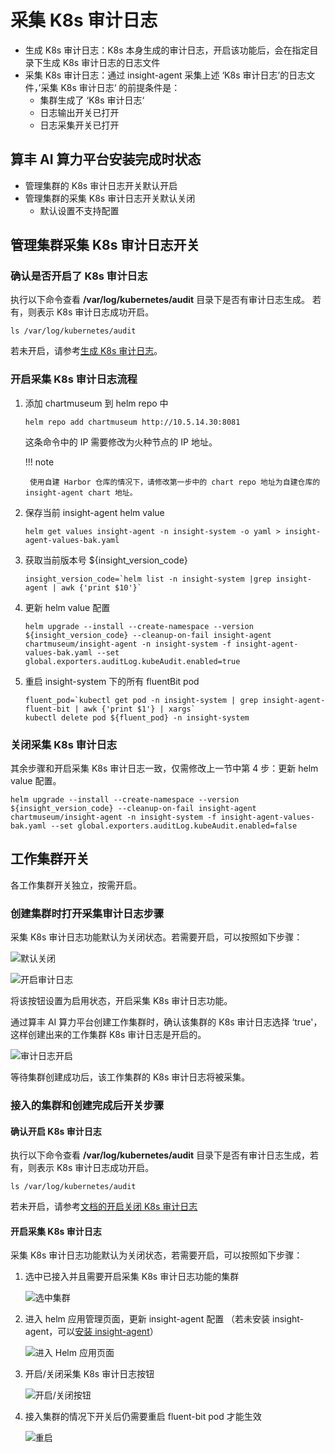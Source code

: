 # 采集 K8s 审计日志

- 生成 K8s 审计日志：K8s 本身生成的审计日志，开启该功能后，会在指定目录下生成 K8s 审计日志的日志文件
- 采集 K8s 审计日志：通过 insight-agent 采集上述 ‘K8s 审计日志’的日志文件，’采集 K8s 审计日志‘ 的前提条件是：
    - 集群生成了 ‘K8s 审计日志‘
    - 日志输出开关已打开
    - 日志采集开关已打开

## 算丰 AI 算力平台安装完成时状态

- 管理集群的 K8s 审计日志开关默认开启
- 管理集群的采集 K8s 审计日志开关默认关闭
    - 默认设置不支持配置

## 管理集群采集 K8s 审计日志开关

### 确认是否开启了 K8s 审计日志

执行以下命令查看 __/var/log/kubernetes/audit__ 目录下是否有审计日志生成。
若有，则表示 K8s 审计日志成功开启。

```shell
ls /var/log/kubernetes/audit
```

若未开启，请参考[生成 K8s 审计日志](open-k8s-audit.md)。

### 开启采集 K8s 审计日志流程

1. 添加 chartmuseum 到 helm repo 中

    ```shell
    helm repo add chartmuseum http://10.5.14.30:8081
    ```

    这条命令中的 IP 需要修改为火种节点的 IP 地址。

    !!! note

        使用自建 Harbor 仓库的情况下，请修改第一步中的 chart repo 地址为自建仓库的 insight-agent chart 地址。

2. 保存当前 insight-agent helm value

    ```shell
    helm get values insight-agent -n insight-system -o yaml > insight-agent-values-bak.yaml
    ```

3. 获取当前版本号 ${insight_version_code}

    ```shell
    insight_version_code=`helm list -n insight-system |grep insight-agent | awk {'print $10'}`
    ```

4. 更新 helm value 配置

    ```shell
    helm upgrade --install --create-namespace --version ${insight_version_code} --cleanup-on-fail insight-agent chartmuseum/insight-agent -n insight-system -f insight-agent-values-bak.yaml --set global.exporters.auditLog.kubeAudit.enabled=true
    ```

5. 重启 insight-system 下的所有 fluentBit pod

    ```shell
    fluent_pod=`kubectl get pod -n insight-system | grep insight-agent-fluent-bit | awk {'print $1'} | xargs`
    kubectl delete pod ${fluent_pod} -n insight-system
    ```

### 关闭采集 K8s 审计日志

其余步骤和开启采集 K8s 审计日志一致，仅需修改上一节中第 4 步：更新 helm value 配置。

```shell
helm upgrade --install --create-namespace --version ${insight_version_code} --cleanup-on-fail insight-agent chartmuseum/insight-agent -n insight-system -f insight-agent-values-bak.yaml --set global.exporters.auditLog.kubeAudit.enabled=false
```

## 工作集群开关

各工作集群开关独立，按需开启。

### 创建集群时打开采集审计日志步骤

采集 K8s 审计日志功能默认为关闭状态。若需要开启，可以按照如下步骤：

![默认关闭](../../../images/worker01.png)

![开启审计日志](../../../images/worker02.png)

将该按钮设置为启用状态，开启采集 K8s 审计日志功能。

通过算丰 AI 算力平台创建工作集群时，确认该集群的 K8s 审计日志选择 ‘true'，这样创建出来的工作集群 K8s 审计日志是开启的。

![审计日志开启](../../../images/worker03.png)

等待集群创建成功后，该工作集群的 K8s 审计日志将被采集。

### 接入的集群和创建完成后开关步骤

#### 确认开启 K8s 审计日志

执行以下命令查看 __/var/log/kubernetes/audit__ 目录下是否有审计日志生成，若有，则表示 K8s 审计日志成功开启。

```shell
ls /var/log/kubernetes/audit
```

若未开启，请参考[文档的开启关闭 K8s 审计日志](open-k8s-audit.md)

#### 开启采集 K8s 审计日志

采集 K8s 审计日志功能默认为关闭状态，若需要开启，可以按照如下步骤：

1. 选中已接入并且需要开启采集 K8s 审计日志功能的集群

    ![选中集群](../../../images/worker04.png)

2. 进入 helm 应用管理页面，更新 insight-agent 配置
   （若未安装 insight-agent，可以[安装 insight-agent](../../insight/quickstart/install/install-agent.md)）

    ![进入 Helm 应用页面](../../../images/worker05.png)

3. 开启/关闭采集 K8s 审计日志按钮

    ![开启/关闭按钮](../../../images/worker06.png)

4. 接入集群的情况下开关后仍需要重启 fluent-bit pod 才能生效

    ![重启](../../../images/worker07.png)
